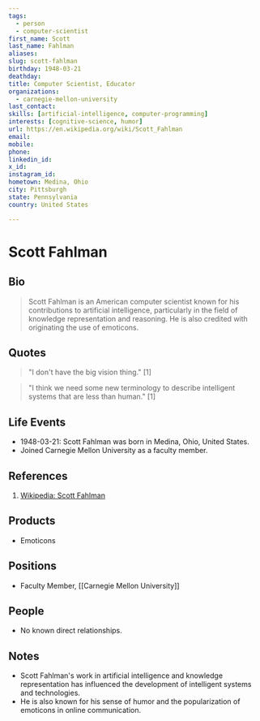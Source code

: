 ```yaml
---
tags:
  - person
  - computer-scientist
first_name: Scott
last_name: Fahlman
aliases: 
slug: scott-fahlman
birthday: 1948-03-21
deathday: 
title: Computer Scientist, Educator
organizations:
  - carnegie-mellon-university
last_contact: 
skills: [artificial-intelligence, computer-programming]
interests: [cognitive-science, humor]
url: https://en.wikipedia.org/wiki/Scott_Fahlman
email: 
mobile: 
phone: 
linkedin_id: 
x_id: 
instagram_id: 
hometown: Medina, Ohio
city: Pittsburgh
state: Pennsylvania
country: United States

---
```


# Scott Fahlman

## Bio

> Scott Fahlman is an American computer scientist known for his contributions to artificial intelligence, particularly in the field of knowledge representation and reasoning. He is also credited with originating the use of emoticons.

## Quotes

> "I don't have the big vision thing." [1]

> "I think we need some new terminology to describe intelligent systems that are less than human." [1]

## Life Events

- 1948-03-21: Scott Fahlman was born in Medina, Ohio, United States.
- Joined Carnegie Mellon University as a faculty member.

## References

1. [Wikipedia: Scott Fahlman](https://en.wikipedia.org/wiki/Scott_Fahlman)

## Products

- Emoticons

## Positions

- Faculty Member, [[Carnegie Mellon University]]

## People

- No known direct relationships.

## Notes

- Scott Fahlman's work in artificial intelligence and knowledge representation has influenced the development of intelligent systems and technologies.
- He is also known for his sense of humor and the popularization of emoticons in online communication.
